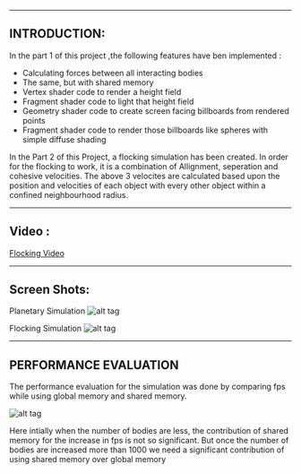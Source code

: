 

---
INTRODUCTION:
---
In the part 1 of this project ,the following features have ben implemented :

 *  Calculating forces between all interacting bodies
 *  The same, but with shared memory
 *  Vertex shader code to render a height field
 *  Fragment shader code to light that height field
 *  Geometry shader code to create screen facing billboards from rendered points
 *  Fragment shader code to render those billboards like spheres with simple diffuse shading

In the Part 2 of this Project, a flocking simulation has been created. In order for the flocking
to work, it is a combination of Allignment, seperation and cohesive velocities. 
The above 3 velocites are calculated based upon the position and velocities of each object with
every other object within a confined neighbourhood radius.

---
Video :
---
[Flocking Video](http://www.youtube.com/watch?v=bA-7rGa7juM&feature=youtu.be)

---
Screen Shots:
---
Planetary Simulation 
![alt tag](https://raw.github.com/vivreddy/Project3-Simulation/master/images/planets.jpg)

Flocking Simulation
![alt tag](https://raw.github.com/vivreddy/Project3-Simulation/master/images/flocking.jpg)

---
PERFORMANCE EVALUATION
---
The performance evaluation for the simulation was done by comparing fps while using
global memory and shared memory.

![alt tag](https://raw.github.com/vivreddy/Project3-Simulation/master/images/table.JPG)

Here intially when the number of bodies are less, the contribution of shared memory for the 
increase in fps is not so significant. But once the number of bodies are increased more than 
1000 we need a significant contribution of using shared memory over global memory




